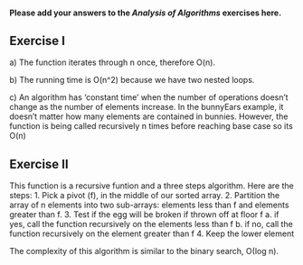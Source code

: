 #### Please add your answers to the ***Analysis of  Algorithms*** exercises here.

## Exercise I

a) The function iterates through n once, therefore  O(n).


b) The running time is O(n^2) because we have two nested loops.


c) An algorithm has ‘constant time’ when the number of operations doesn’t change as the number of elements increase. In the bunnyEars example, it doesn’t matter how many elements are contained in bunnies. However, the function is being called recursively n times before reaching base case so its O(n)



## Exercise II


This function is a recursive funtion and a three steps algorithm. Here are the steps: 
    1. Pick a pivot (f), in the middle of our sorted array. 
    2. Partition the array of n elements into two sub-arrays: elements less than f and elements greater than f.
    3. Test if the egg will be broken if thrown  off at floor f
        a. if yes, call the function recursively on the elements less than f
        b. if no, call the function recursively on the element greater than f
    4. Keep the lower element 

The complexity of this algorithm is similar to the binary search, Ο(log n).